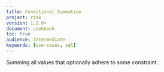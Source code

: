 ```yaml
---
title: Conditional Summation
project: riak
version: 1.2.0+
document: cookbook
toc: true
audience: intermediate
keywords: [use-cases, sql]
---
```


Summing all values that optionally adhere to some constraint.

